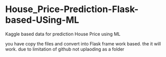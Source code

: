 # House_Price-Prediction-Flask-based-USing-ML
Kaggle based data for prediction House Price using ML


you have copy the files and convert into Flask frame work based. the it will work. due to limitation of github not uplaoding as a folder
